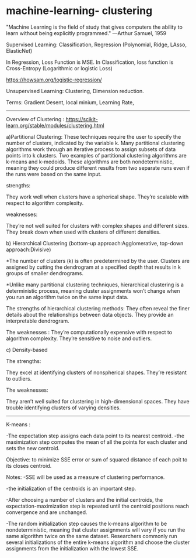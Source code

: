 # machine-learning- clustering



"Machine Learning is the field of study that gives computers the ability to learn without being explicitly programmed." —Arthur Samuel, 1959


Supervised Learning: Classification, Regression (Polynomial, Ridge, LAsso, ElasticNet)

In Regression, Loss Function is MSE. In Classification, loss function is Cross-Entropy (Logarithmic or logistic Loss)

https://howsam.org/logistic-regression/

Unsupervised Learning: Clustering, Dimension reduction.


Terms: Gradient Desent, local minium, Learning Rate, 





-------------------------------------------------------------------------------------------------------------------------------------------------------------------------


Overview of Clustering : https://scikit-learn.org/stable/modules/clustering.html

a)Partitional Clustering: 
These techniques require the user to specify the number of clusters, indicated by the variable k. Many partitional clustering algorithms work through an iterative process to assign subsets of data points into k clusters. Two examples of partitional clustering algorithms are k-means and k-medoids.
These algorithms are both nondeterministic, meaning they could produce different results from two separate runs even if the runs were based on the same input.

strengths:

They work well when clusters have a spherical shape.
They’re scalable with respect to algorithm complexity.

weaknesses:

They’re not well suited for clusters with complex shapes and different sizes.
They break down when used with clusters of different densities.


b) Hierarchical Clustering (bottom-up approach:Agglomerative, top-down approach:Divisive)

*The number of clusters (k) is often predetermined by the user. Clusters are assigned by cutting the dendrogram at a specified depth that results in k groups of smaller dendrograms.

*Unlike many partitional clustering techniques, hierarchical clustering is a deterministic process, meaning cluster assignments won’t change when you run an algorithm twice on the same input data.

The strengths of hierarchical clustering methods:
They often reveal the finer details about the relationships between data objects.
They provide an interpretable dendrogram.

The weaknesses : 
They’re computationally expensive with respect to algorithm complexity.
They’re sensitive to noise and outliers.

c) Density-based 

The strengths:

They excel at identifying clusters of nonspherical shapes.
They’re resistant to outliers.

The weaknesses:

They aren’t well suited for clustering in high-dimensional spaces.
They have trouble identifying clusters of varying densities.

--------------------------------------------------------------------------------------------------------------------------------------------------------------------------

K-means :

  -The expectation step assigns each data point to its nearest centroid. 
  -the maximization step computes the mean of all the points for each cluster and sets the new centroid. 
  
Objective: to minimize SSE error or sum of squared distance of each poit to its closes centroid.

Notes: 
  -SSE will be used as a measure of clustering performance. 

  -the initialization of the centroids is an important step. 

  -After choosing a number of clusters and the initial centroids, the expectation-maximization step is repeated until the centroid positions reach convergence and are unchanged.
  
  -The random initialization step causes the k-means algorithm to be nondeterministic, meaning that cluster assignments will vary if you run the same algorithm twice on the same dataset. Researchers commonly run several initializations of the entire k-means algorithm and choose the cluster assignments from the initialization with the lowest SSE.




